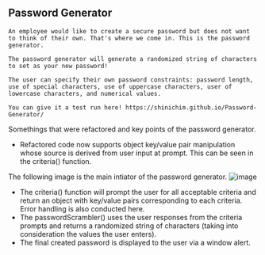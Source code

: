 ## Password Generator
```
An employee would like to create a secure password but does not want to think of their own. That's where we come in. This is the password generator.

The password generator will generate a randomized string of characters to set as your new password!

The user can specify their own password constraints: password length, use of special characters, use of uppercase characters, user of lowercase characters, and numerical values.

You can give it a test run here! https://shinichim.github.io/Password-Generator/
```
Somethings that were refactored and key points of the password generator.
- Refactored code now supports object key/value pair manipulation whose source is derived from user input at prompt. This can be seen in the criteria() function.

The following image is the main intiator of the password generator.
![image](https://user-images.githubusercontent.com/62361626/141857590-c270bf52-6bd9-448c-a0fe-b6676dfab820.png)
- The criteria() function will prompt the user for all acceptable criteria and return an object with key/value pairs corresponding to each criteria. Error handling is also conducted here.
- The passwordScrambler() uses the user responses from the criteria prompts and returns a randomized string of characters (taking into consideration the values the user enters). 
- The final created password is displayed to the user via a window alert.



